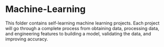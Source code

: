 # Machine-Learning
This folder contains self-learning machine learning projects. Each project will go through a complete process from obtaining data, processing data, and engineering features to building a model, validating the data, and improving accuracy. 
